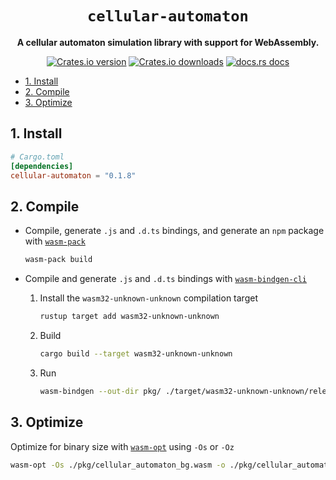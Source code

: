 <div align="center">
  <h1><code>cellular-automaton</code></h1>

  <p>
    <strong>A cellular automaton simulation library with support for WebAssembly.</strong>
  </p>

  <p>
    <a href="https://crates.io/crates/cellular-automaton"><img alt="Crates.io version" src="https://img.shields.io/crates/v/cellular-automaton?style=flat-square&logo=rust"></a>
    <a href="https://crates.io/crates/cellular-automaton"><img alt="Crates.io downloads" src="https://img.shields.io/crates/d/cellular-automaton?style=flat-square&label=crates.io downloads"></a>
    <a href="https://docs.rs/cellular-automaton"><img src="https://img.shields.io/badge/docs.rs-latest-blue.svg?style=flat-square" alt="docs.rs docs" /></a>
  </p>
</div>

- [1. Install](#1-install)
- [2. Compile](#2-compile)
- [3. Optimize](#3-optimize)

## 1. Install

```toml
# Cargo.toml
[dependencies]
cellular-automaton = "0.1.8"
```

## 2. Compile

- Compile, generate `.js` and `.d.ts` bindings, and generate an `npm` package with [`wasm-pack`](https://github.com/rustwasm/wasm-pack)

  ```sh
  wasm-pack build
  ```

- Compile and generate `.js` and `.d.ts` bindings with [`wasm-bindgen-cli`](https://rustwasm.github.io/wasm-bindgen/reference/cli.html)

    1. Install the `wasm32-unknown-unknown` compilation target

        ```sh
        rustup target add wasm32-unknown-unknown
        ```

    2. Build

        ```sh
        cargo build --target wasm32-unknown-unknown
        ```

    3. Run

        ```sh
        wasm-bindgen --out-dir pkg/ ./target/wasm32-unknown-unknown/release/cellular_automaton.wasm
        ```

## 3. Optimize

Optimize for binary size with [`wasm-opt`](https://github.com/WebAssembly/binaryen) using `-Os` or `-Oz`

```sh
wasm-opt -Os ./pkg/cellular_automaton_bg.wasm -o ./pkg/cellular_automaton_bg.wasm
```
